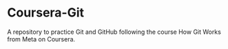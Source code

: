 # Coursera-Git
A repository to practice Git and GitHub following the course How Git Works from Meta on Coursera. 

